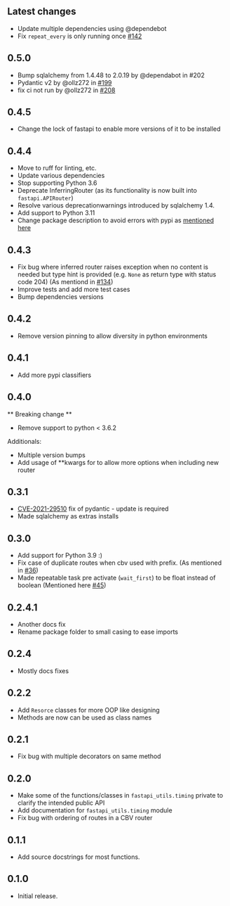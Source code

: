 ## Latest changes

* Update multiple dependencies using @dependebot
* Fix `repeat_every` is only running once [#142](https://github.com/yuval9313/FastApi-RESTful/pull/142)

## 0.5.0

* Bump sqlalchemy from 1.4.48 to 2.0.19 by @dependabot in #202
* Pydantic v2 by @ollz272 in [#199](https://github.com/yuval9313/FastApi-RESTful/pull/199)
* fix ci not run by @ollz272 in [#208](https://github.com/yuval9313/FastApi-RESTful/pull/208)

## 0.4.5

* Change the lock of fastapi to enable more versions of it to be installed

## 0.4.4

* Move to ruff for linting, etc.
* Update various dependencies
* Stop supporting Python 3.6
* Deprecate InferringRouter (as its functionality is now built into `fastapi.APIRouter`)
* Resolve various deprecationwarnings introduced by sqlalchemy 1.4.
* Add support to Python 3.11
* Change package description to avoid errors with pypi as [mentioned here](https://github.com/yuval9313/FastApi-RESTful/issues/175)

## 0.4.3

* Fix bug where inferred router raises exception when no content is needed but type hint is provided (e.g. `None` as return type with status code 204) (As mentiond in [#134](https://github.com/yuval9313/FastApi-RESTful/pull/134))
* Improve tests and add more test cases
* Bump dependencies versions

## 0.4.2

* Remove version pinning to allow diversity in python environments

## 0.4.1

* Add more pypi classifiers

## 0.4.0

** Breaking change **
* Remove support to python < 3.6.2

Additionals:
* Multiple version bumps
* Add usage of **kwargs for to allow more options when including new router

## 0.3.1

* [CVE-2021-29510](https://github.com/samuelcolvin/pydantic/security/advisories/GHSA-5jqp-qgf6-3pvh) fix of pydantic - update is required
* Made sqlalchemy as extras installs 

## 0.3.0

* Add support for Python 3.9 :)
* Fix case of duplicate routes when cbv used with prefix. (As mentioned in [#36](https://github.com/yuval9313/FastApi-RESTful/pull/36))
* Made repeatable task pre activate (`wait_first`) to be float instead of boolean (Mentioned here [#45](https://github.com/yuval9313/FastApi-RESTful/pull/45)) 

## 0.2.4.1

* Another docs fix
* Rename package folder to small casing to ease imports

## 0.2.4

* Mostly docs fixes

## 0.2.2

* Add `Resorce` classes for more OOP like designing
* Methods are now can be used as class names

## 0.2.1

* Fix bug with multiple decorators on same method 

## 0.2.0

* Make some of the functions/classes in `fastapi_utils.timing` private to clarify the intended public API
* Add documentation for `fastapi_utils.timing` module 
* Fix bug with ordering of routes in a CBV router 

## 0.1.1

* Add source docstrings for most functions.

## 0.1.0

* Initial release.
